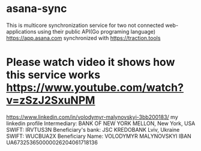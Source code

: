 # asana-sync
This is multicore synchronization service for two not connected web-applications using their public API(Go programing language) https://app.asana.com synchronized with https://traction.tools

# Please watch video it shows how this service works https://www.youtube.com/watch?v=zSzJ2SxuNPM
https://www.linkedin.com/in/volodymyr-malynovskyi-3bb200183/  my linkedin profile
Intermediary: BANK OF NEW YORK MELLON, New York, USA
SWIFT: IRVTUS3N
Beneficiary's bank: JSC KREDOBANK Lviv, Ukraine
SWIFT: WUCBUA2X
Beneficiary Name: VOLODYMYR MALYNOVSKYI
IBAN UA673253650000026204061718136
